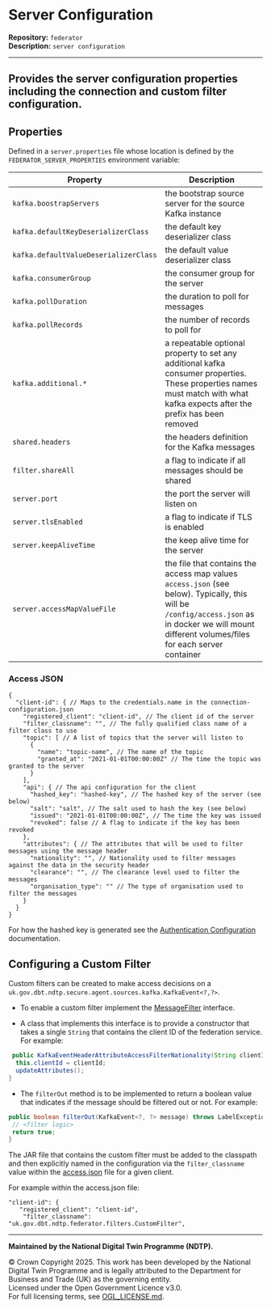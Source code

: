 # Server Configuration

**Repository:** `federator`  
**Description:** `server configuration`

<!-- SPDX-License-Identifier: OGL-UK-3.0 -->

--- 

## Provides the server configuration properties including the connection and custom filter configuration.

## Properties

Defined in a `server.properties` file whose location is defined by the `FEDERATOR_SERVER_PROPERTIES` environment variable:

|               Property                |                                                                                             Description                                                                                             |
|---------------------------------------|-----------------------------------------------------------------------------------------------------------------------------------------------------------------------------------------------------|
| `kafka.boostrapServers`               | the bootstrap source server for the source Kafka instance                                                                                                                                           |
| `kafka.defaultKeyDeserializerClass`   | the default key deserializer class                                                                                                                                                                  |
| `kafka.defaultValueDeserializerClass` | the default value deserializer class                                                                                                                                                                |
| `kafka.consumerGroup`                 | the consumer group for the server                                                                                                                                                                   |
| `kafka.pollDuration`                  | the duration to poll for messages                                                                                                                                                                   |
| `kafka.pollRecords`                   | the number of records to poll for                                                                                                                                                                   |
| `kafka.additional.*`                  | a repeatable optional property to set any additional kafka consumer properties. These properties names must match with what kafka expects after the prefix has been removed                         |
| `shared.headers`                      | the headers definition for the Kafka messages                                                                                                                                                       |
| `filter.shareAll`                     | a flag to indicate if all messages should be shared                                                                                                                                                 |
| `server.port`                         | the port the server will listen on                                                                                                                                                                  |
| `server.tlsEnabled`                   | a flag to indicate if TLS is enabled                                                                                                                                                                |
| `server.keepAliveTime`                | the keep alive time for the server                                                                                                                                                                  |
| `server.accessMapValueFile`           | the file that contains the access map values `access.json` (see below).  Typically, this will be `/config/access.json` as in docker we will mount different volumes/files for each server container |

### Access JSON

```json5
{
  "client-id": { // Maps to the credentials.name in the connection-configuration.json
    "registered_client": "client-id", // The client id of the server
    "filter_classname": "", // The fully qualified class name of a filter class to use
    "topic": [ // A list of topics that the server will listen to
      {
        "name": "topic-name", // The name of the topic
        "granted_at": "2021-01-01T00:00:00Z" // The time the topic was granted to the server
      }
    ],
    "api": { // The api configuration for the client
      "hashed_key": "hashed-key", // The hashed key of the server (see below)
      "salt": "salt", // The salt used to hash the key (see below)
      "issued": "2021-01-01T00:00:00Z", // The time the key was issued
      "revoked": false // A flag to indicate if the key has been revoked
    },
    "attributes": { // The attributes that will be used to filter messages using the message header
      "nationality": "", // Nationality used to filter messages against the data in the security header
      "clearance": "", // The clearance level used to filter the messages
      "organisation_type": "" // The type of organisation used to filter the messages
    }
  }
}
```

For how the hashed key is generated see the [Authentication Configuration](authentication.md) documentation.

## Configuring a Custom Filter

Custom filters can be created to make access decisions on a `uk.gov.dbt.ndtp.secure.agent.sources.kafka.KafkaEvent<?,?>`.

- To enable a custom filter implement the [MessageFilter](../src/main/java/uk/gov/dbt/ndtp/federator/filter/MessageFilter.java) interface.

- A class that implements this interface is to provide a constructor that takes a single `String` that contains the client ID of the federation service.
  For example:

```java
 public KafkaEventHeaderAttributeAccessFilterNationality(String clientId) {
  this.clientId = clientId;
  updateAttributes();
}
```

- The `filterOut` method is to be implemented to return a boolean value that indicates if the message should be filtered out or not.
  For example:

```java
public boolean filterOut(KafkaEvent<?, ?> message) throws LabelException {
 // <filter logic>
 return true;
}
```

The JAR file that contains the custom filter must be added to the classpath and then explicitly named in the
configuration via the `filter_classname` value within the [access.json](#access-json) file for a given client.

For example within the access.json file:

```
"client-id": {
   "registered_client": "client-id",
    "filter_classname": "uk.gov.dbt.ndtp.federator.filters.CustomFilter",
```

---

**Maintained by the National Digital Twin Programme (NDTP).**

© Crown Copyright 2025. This work has been developed by the National Digital Twin Programme and is legally attributed to the Department for Business and Trade (UK) as the
governing entity.  
Licensed under the Open Government Licence v3.0.  
For full licensing terms, see [OGL_LICENSE.md](../OGL_LICENSE.md).
